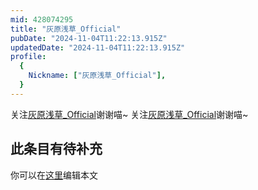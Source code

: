 ```yaml
---
mid: 428074295
title: "灰原浅草_Official"
pubDate: "2024-11-04T11:22:13.915Z"
updatedDate: "2024-11-04T11:22:13.915Z"
profile:
  {
    Nickname: ["灰原浅草_Official"],
  }
---
```


关注[灰原浅草_Official](https://space.bilibili.com/428074295)谢谢喵~ 关注[灰原浅草_Official](https://space.bilibili.com/428074295)谢谢喵~

## 此条目有待补充
你可以在[这里](https://github.com/Yuhanawa/VTuber.ICU-Content/edit/master/v/灰原浅草_Official/index.md)编辑本文

